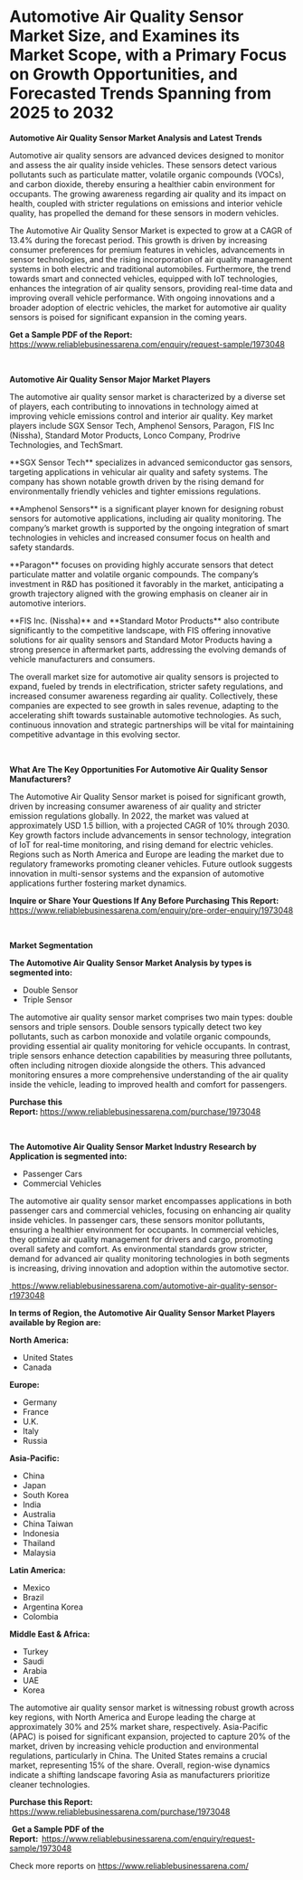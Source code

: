 <p><h1>Automotive Air Quality Sensor Market Size, and Examines its Market Scope, with a Primary Focus on Growth Opportunities, and Forecasted Trends Spanning from 2025 to 2032</h1></p><p><strong>Automotive Air Quality Sensor Market Analysis and Latest Trends</strong></p>
<p><p>Automotive air quality sensors are advanced devices designed to monitor and assess the air quality inside vehicles. These sensors detect various pollutants such as particulate matter, volatile organic compounds (VOCs), and carbon dioxide, thereby ensuring a healthier cabin environment for occupants. The growing awareness regarding air quality and its impact on health, coupled with stricter regulations on emissions and interior vehicle quality, has propelled the demand for these sensors in modern vehicles.</p><p>The Automotive Air Quality Sensor Market is expected to grow at a CAGR of 13.4% during the forecast period. This growth is driven by increasing consumer preferences for premium features in vehicles, advancements in sensor technologies, and the rising incorporation of air quality management systems in both electric and traditional automobiles. Furthermore, the trend towards smart and connected vehicles, equipped with IoT technologies, enhances the integration of air quality sensors, providing real-time data and improving overall vehicle performance. With ongoing innovations and a broader adoption of electric vehicles, the market for automotive air quality sensors is poised for significant expansion in the coming years.</p></p>
<p><strong>Get a Sample PDF of the Report:&nbsp;</strong> <a href="https://www.reliablebusinessarena.com/enquiry/request-sample/1973048?utm_campaign=2138&utm_medium=2&utm_source=Github&utm_content=ia&utm_term=11022025&utm_id=automotive-air-quality-sensor">https://www.reliablebusinessarena.com/enquiry/request-sample/1973048</a></p>
<p>&nbsp;</p>
<p><strong>Automotive Air Quality Sensor Major Market Players</strong></p>
<p><p>The automotive air quality sensor market is characterized by a diverse set of players, each contributing to innovations in technology aimed at improving vehicle emissions control and interior air quality. Key market players include SGX Sensor Tech, Amphenol Sensors, Paragon, FIS Inc (Nissha), Standard Motor Products, Lonco Company, Prodrive Technologies, and TechSmart.</p><p>**SGX Sensor Tech** specializes in advanced semiconductor gas sensors, targeting applications in vehicular air quality and safety systems. The company has shown notable growth driven by the rising demand for environmentally friendly vehicles and tighter emissions regulations.</p><p>**Amphenol Sensors** is a significant player known for designing robust sensors for automotive applications, including air quality monitoring. The company’s market growth is supported by the ongoing integration of smart technologies in vehicles and increased consumer focus on health and safety standards.</p><p>**Paragon** focuses on providing highly accurate sensors that detect particulate matter and volatile organic compounds. The company’s investment in R&D has positioned it favorably in the market, anticipating a growth trajectory aligned with the growing emphasis on cleaner air in automotive interiors.</p><p>**FIS Inc. (Nissha)** and **Standard Motor Products** also contribute significantly to the competitive landscape, with FIS offering innovative solutions for air quality sensors and Standard Motor Products having a strong presence in aftermarket parts, addressing the evolving demands of vehicle manufacturers and consumers.</p><p>The overall market size for automotive air quality sensors is projected to expand, fueled by trends in electrification, stricter safety regulations, and increased consumer awareness regarding air quality. Collectively, these companies are expected to see growth in sales revenue, adapting to the accelerating shift towards sustainable automotive technologies. As such, continuous innovation and strategic partnerships will be vital for maintaining competitive advantage in this evolving sector.</p></p>
<p>&nbsp;</p>
<p><strong>What Are The Key Opportunities For Automotive Air Quality Sensor Manufacturers?</strong></p>
<p><p>The Automotive Air Quality Sensor market is poised for significant growth, driven by increasing consumer awareness of air quality and stricter emission regulations globally. In 2022, the market was valued at approximately USD 1.5 billion, with a projected CAGR of 10% through 2030. Key growth factors include advancements in sensor technology, integration of IoT for real-time monitoring, and rising demand for electric vehicles. Regions such as North America and Europe are leading the market due to regulatory frameworks promoting cleaner vehicles. Future outlook suggests innovation in multi-sensor systems and the expansion of automotive applications further fostering market dynamics.</p></p>
<p><strong>Inquire or Share Your Questions If Any Before Purchasing This Report:</strong> <a href="https://www.reliablebusinessarena.com/enquiry/pre-order-enquiry/1973048?utm_campaign=2138&utm_medium=2&utm_source=Github&utm_content=ia&utm_term=11022025&utm_id=automotive-air-quality-sensor">https://www.reliablebusinessarena.com/enquiry/pre-order-enquiry/1973048</a></p>
<p>&nbsp;</p>
<p><strong>Market Segmentation</strong></p>
<p><strong>The Automotive Air Quality Sensor Market Analysis by types is segmented into:</strong></p>
<p><ul><li>Double Sensor</li><li>Triple Sensor</li></ul></p>
<p><p>The automotive air quality sensor market comprises two main types: double sensors and triple sensors. Double sensors typically detect two key pollutants, such as carbon monoxide and volatile organic compounds, providing essential air quality monitoring for vehicle occupants. In contrast, triple sensors enhance detection capabilities by measuring three pollutants, often including nitrogen dioxide alongside the others. This advanced monitoring ensures a more comprehensive understanding of the air quality inside the vehicle, leading to improved health and comfort for passengers.</p></p>
<p><strong>Purchase this Report:&nbsp;</strong><a href="https://www.reliablebusinessarena.com/purchase/1973048?utm_campaign=2138&utm_medium=2&utm_source=Github&utm_content=ia&utm_term=11022025&utm_id=automotive-air-quality-sensor">https://www.reliablebusinessarena.com/purchase/1973048</a></p>
<p>&nbsp;</p>
<p><strong>The Automotive Air Quality Sensor Market Industry Research by Application is segmented into:</strong></p>
<p><ul><li>Passenger Cars</li><li>Commercial Vehicles</li></ul></p>
<p><p>The automotive air quality sensor market encompasses applications in both passenger cars and commercial vehicles, focusing on enhancing air quality inside vehicles. In passenger cars, these sensors monitor pollutants, ensuring a healthier environment for occupants. In commercial vehicles, they optimize air quality management for drivers and cargo, promoting overall safety and comfort. As environmental standards grow stricter, demand for advanced air quality monitoring technologies in both segments is increasing, driving innovation and adoption within the automotive sector.</p></p>
<p><a href="https://www.reliablebusinessarena.com/automotive-air-quality-sensor-r1973048?utm_campaign=2138&utm_medium=2&utm_source=Github&utm_content=ia&utm_term=11022025&utm_id=automotive-air-quality-sensor">&nbsp;https://www.reliablebusinessarena.com/automotive-air-quality-sensor-r1973048</a></p>
<p><strong>In terms of Region, the Automotive Air Quality Sensor Market Players available by Region are:</strong></p>
<p>
    <p> <strong> North America: </strong>
        <ul>
            <li>United States</li>
            <li>Canada</li>
        </ul>
        </p> 
    <p> <strong> Europe: </strong>
        <ul>
            <li>Germany</li>
            <li>France</li>
            <li>U.K.</li>
            <li>Italy</li>
            <li>Russia</li>
        </ul>
        </p> 
    <p> <strong> Asia-Pacific: </strong>
        <ul>
            <li>China</li>
            <li>Japan</li>
            <li>South Korea</li>
            <li>India</li>
            <li>Australia</li>
            <li>China Taiwan</li>
            <li>Indonesia</li>
            <li>Thailand</li>
            <li>Malaysia</li>
        </ul>
        </p> 
    <p> <strong> Latin America: </strong>
        <ul>
            <li>Mexico</li>
            <li>Brazil</li>
            <li>Argentina Korea</li>
            <li>Colombia</li>
        </ul>
        </p> 
    <p> <strong> Middle East & Africa: </strong>
        <ul>
            <li>Turkey</li>
            <li>Saudi</li>
            <li>Arabia</li>
            <li>UAE</li>
            <li>Korea</li>
        </ul>
    </p>
    </p>
<p><p>The automotive air quality sensor market is witnessing robust growth across key regions, with North America and Europe leading the charge at approximately 30% and 25% market share, respectively. Asia-Pacific (APAC) is poised for significant expansion, projected to capture 20% of the market, driven by increasing vehicle production and environmental regulations, particularly in China. The United States remains a crucial market, representing 15% of the share. Overall, region-wise dynamics indicate a shifting landscape favoring Asia as manufacturers prioritize cleaner technologies.</p></p>
<p><strong>Purchase this Report: </strong><a href="https://www.reliablebusinessarena.com/purchase/1973048?utm_campaign=2138&utm_medium=2&utm_source=Github&utm_content=ia&utm_term=11022025&utm_id=automotive-air-quality-sensor">https://www.reliablebusinessarena.com/purchase/1973048</a></p>
<p>&nbsp;<strong>Get a Sample PDF of the Report:&nbsp;&nbsp;</strong><a href="https://www.reliablebusinessarena.com/enquiry/request-sample/1973048?utm_campaign=2138&utm_medium=2&utm_source=Github&utm_content=ia&utm_term=11022025&utm_id=automotive-air-quality-sensor">https://www.reliablebusinessarena.com/enquiry/request-sample/1973048</a></p>
<p><strong></strong></p>
<p>Check more reports on <a href="https://www.reliablebusinessarena.com/?utm_campaign=2138&utm_medium=2&utm_source=Github&utm_content=ia&utm_term=11022025&utm_id=automotive-air-quality-sensor">https://www.reliablebusinessarena.com/</a></p>